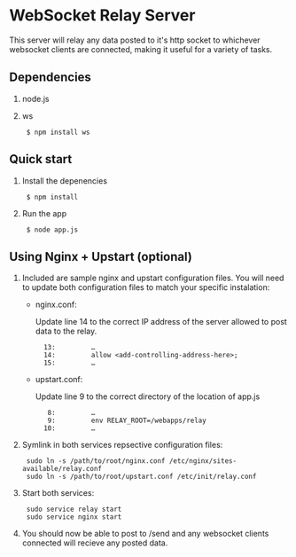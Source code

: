 # WebSocket Relay Server

This server will relay any data posted to it's http socket to whichever websocket clients are connected, making it useful for a variety of tasks.

## Dependencies
1. node.js
2. ws

		$ npm install ws

## Quick start

1. Install the depenencies


        $ npm install
2. Run the app


        $ node app.js

## Using Nginx + Upstart (optional)
1. Included are sample nginx and upstart configuration files. You will need to update both configuration files to match your specific instalation:


	* nginx.conf:
	
		Update line 14 to the correct IP address of the server allowed to post data to the relay.
	
			13:         …
			14:         allow <add-controlling-address-here>;
			15:         …


	* upstart.conf:
	
		Update line 9 to the correct directory of the location of app.js
	
			 8:         …
			 9:         env RELAY_ROOT=/webapps/relay
			10:         …

2. Symlink in both services repsective configuration files:

		sudo ln -s /path/to/root/nginx.conf /etc/nginx/sites-available/relay.conf
		sudo ln -s /path/to/root/upstart.conf /etc/init/relay.conf

3. Start both services:

		sudo service relay start
		sudo service nginx start
4. You should now be able to post to <server-ip>/send and any websocket clients connected will recieve any posted data.